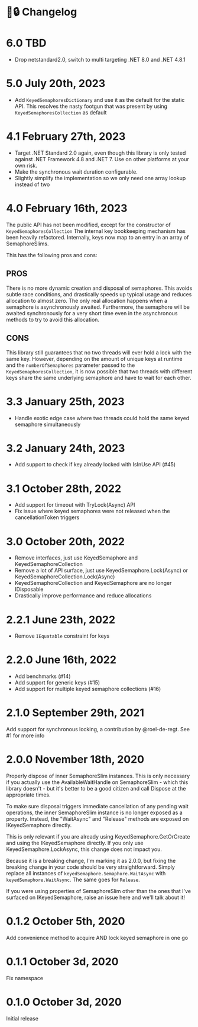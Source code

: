 # 🔑🔒 Changelog

# 6.0 TBD

- Drop netstandard2.0, switch to multi targeting .NET 8.0 and .NET 4.8.1

# 5.0 July 20th, 2023

- Add `KeyedSemaphoresDictionary` and use it as the default for the static API. This resolves the nasty footgun that was present by using `KeyedSemaphoresCollection` as default

# 4.1 February 27th, 2023

- Target .NET Standard 2.0 again, even though this library is only tested against .NET Framework 4.8 and .NET 7.
Use on other platforms at your own risk.
- Make the synchronous wait duration configurable.
- Slightly simplify the implementation so we only need one array lookup instead of two

# 4.0 February 16th, 2023

The public API has not been modified, except for the constructor of `KeyedSemaphoresCollection`
The internal key bookkeeping mechanism has been heavily refactored.
Internally, keys now map to an entry in an array of SemaphoreSlims.

This has the following pros and cons:

PROS
----
There is no more dynamic creation and disposal of semaphores. 
This avoids subtle race conditions, and drastically speeds up typical usage and reduces allocation to almost zero.
The only real allocation happens when a semaphore is asynchronously awaited.
Furthermore, the semaphore will be awaited synchronously for a very short time even in the asynchronous methods to try to avoid this allocation.

CONS
----
This library still guarantees that no two threads will ever hold a lock with the same key.
However, depending on the amount of unique keys at runtime and the `numberOfSemaphores` parameter passed to the `KeyedSemaphoresCollection`,
it is now possible that two threads with different keys share the same underlying semaphore and have to wait for each other.

# 3.3 January 25th, 2023

- Handle exotic edge case where two threads could hold the same keyed semaphore simultaneously

# 3.2 January 24th, 2023

- Add support to check if key already locked with IsInUse API (#45)

# 3.1 October 28th, 2022

- Add support for timeout with TryLock(Async) API
- Fix issue where keyed semaphores were not released when the cancellationToken triggers

# 3.0 October 20th, 2022

- Remove interfaces, just use KeyedSemaphore and KeyedSemaphoreCollection
- Remove a lot of API surface, just use KeyedSemaphore.Lock(Async) or KeyedSemaphoreCollection.Lock(Async)
- KeyedSemaphoreCollection and KeyedSemaphore are no longer IDisposable
- Drastically improve performance and reduce allocations 

# 2.2.1 June 23th, 2022

- Remove `IEquatable` constraint for keys 

# 2.2.0 June 16th, 2022

- Add benchmarks (#14)
- Add support for generic keys (#15)
- Add support for multiple keyed semaphore collections (#16)

# 2.1.0 September 29th, 2021

Add support for synchronous locking, a contribution by @roel-de-regt. See #1 for more info

# 2.0.0 November 18th, 2020

Properly dispose of inner SemaphoreSlim instances. This is only necessary if you actually use the AvailableWaitHandle on SemaphoreSlim - which this library doesn't - but it's
better to be a good citizen and call Dispose at the appropriate times.

To make sure disposal triggers immediate cancellation of any pending wait operations, the inner SemaphoreSlim instance is no longer exposed as a property. Instead, the "WaitAsync"
and "Release" methods are exposed on IKeyedSemaphore directly.

This is only relevant if you are already using KeyedSemaphore.GetOrCreate and using the IKeyedSemaphore directly. If you only use KeyedSemaphore.LockAsync, this change does not
impact you.

Because it is a breaking change, I'm marking it as 2.0.0, but fixing the breaking change in your code should be very straightforward. Simply replace all instances
of `keyedSemaphore.Semaphore.WaitAsync` with `keyedSemaphore.WaitAsync`. The same goes for `Release`.

If you were using properties of SemaphoreSlim other than the ones that I've surfaced on IKeyedSemaphore, raise an issue here and we'll talk about it!

# 0.1.2 October 5th, 2020

Add convenience method to acquire AND lock keyed semaphore in one go

# 0.1.1 October 3d, 2020

Fix namespace

# 0.1.0 October 3d, 2020

Initial release

